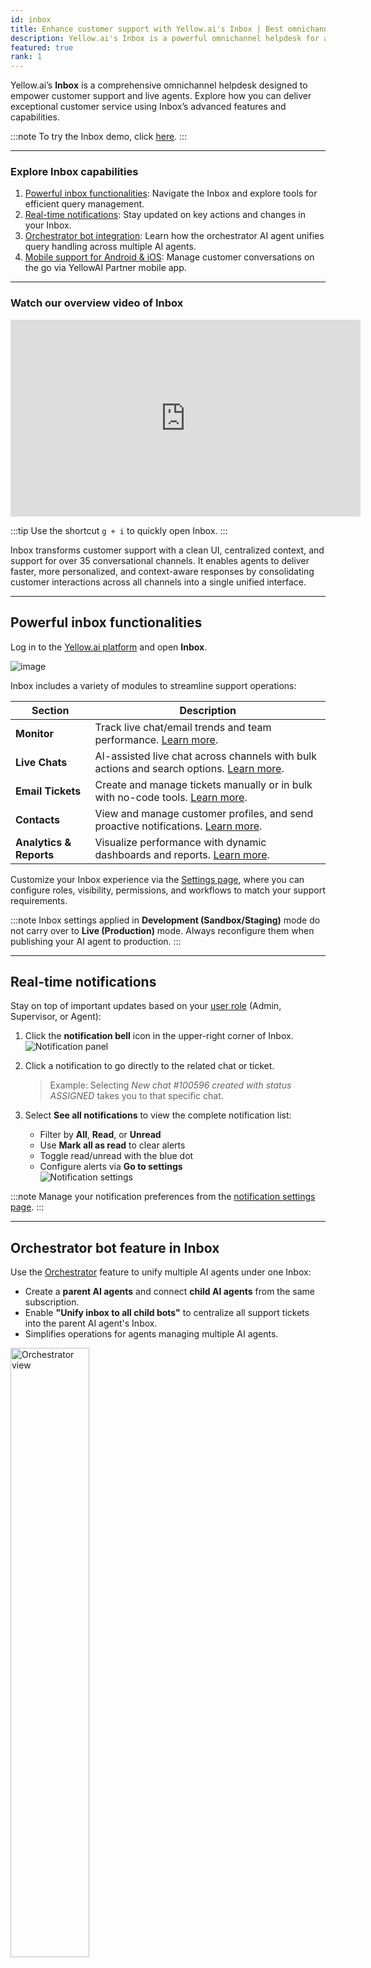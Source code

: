 ```yaml
---
id: inbox
title: Enhance customer support with Yellow.ai's Inbox | Best omnichannel helpdesk
description: Yellow.ai's Inbox is a powerful omnichannel helpdesk for agents, enabling seamless management of customer queries across multiple channels. Explore its features, notifications, Orchestrator bot functionality, and mobile support.
featured: true
rank: 1
---
```


Yellow.ai’s **Inbox** is a comprehensive omnichannel helpdesk designed to empower customer support and live agents. Explore how you can deliver exceptional customer service using Inbox’s advanced features and capabilities.

:::note
To try the Inbox demo, click [here](https://docs.yellow.ai/docs/platform_concepts/inbox/inbox_setup/inboxdemo).
:::

---

### Explore Inbox capabilities

1. [Powerful inbox functionalities](#i2): Navigate the Inbox and explore tools for efficient query management.  
2. [Real-time notifications](#i4): Stay updated on key actions and changes in your Inbox.  
3. [Orchestrator bot integration](#i5): Learn how the orchestrator AI agent unifies query handling across multiple AI agents.  
4. [Mobile support for Android & iOS](#and_ios): Manage customer conversations on the go via YellowAI Partner mobile app.

---

### Watch our overview video of Inbox

<iframe width="560" height="315" src="https://www.youtube.com/embed/UXM2-18QLds" title="YouTube video player" frameborder="0" allow="autoplay; clipboard-write; picture-in-picture" allowfullscreen></iframe>

:::tip
Use the shortcut `g + i` to quickly open Inbox.
:::

Inbox transforms customer support with a clean UI, centralized context, and support for over 35 conversational channels. It enables agents to deliver faster, more personalized, and context-aware responses by consolidating customer interactions across all channels into a single unified interface.

---

## <a name="i2"></a> Powerful inbox functionalities

Log in to the [Yellow.ai platform](https://cloud.yellow.ai/auth/login) and open **Inbox**.

![image](https://imgur.com/ScDHOqO.png)


Inbox includes a variety of modules to streamline support operations:

| Section | Description |
|--------|-------------|
| **Monitor** | Track live chat/email trends and team performance. [Learn more](https://docs.yellow.ai/docs/platform_concepts/inbox/monitor). |
| **Live Chats** | AI-assisted live chat across channels with bulk actions and search options. [Learn more](https://docs.yellow.ai/docs/platform_concepts/inbox/chats/getstartedwithlivechat). |
| **Email Tickets** | Create and manage tickets manually or in bulk with no-code tools. [Learn more](https://docs.yellow.ai/docs/platform_concepts/inbox/tickets/setupandconfig). |
| **Contacts** | View and manage customer profiles, and send proactive notifications. [Learn more](https://docs.yellow.ai/docs/platform_concepts/inbox/contacts). |
| **Analytics & Reports** | Visualize performance with dynamic dashboards and reports. [Learn more](https://docs.yellow.ai/docs/platform_concepts/inbox/analytics-reports/analytics). |

Customize your Inbox experience via the [Settings page](https://docs.yellow.ai/docs/platform_concepts/inbox/inbox-settings/team/agents), where you can configure roles, visibility, permissions, and workflows to match your support requirements.

:::note
Inbox settings applied in **Development (Sandbox/Staging)** mode do not carry over to **Live (Production)** mode. Always reconfigure them when publishing your AI agent to production.
:::

---

## <a name="i4"></a> Real-time notifications

Stay on top of important updates based on your [user role](https://docs.yellow.ai/docs/platform_concepts/inbox/inbox_setup/supportagents) (Admin, Supervisor, or Agent):

1. Click the **notification bell** icon in the upper-right corner of Inbox.  
   ![Notification panel](https://imgur.com/mHvq9fG.png)

2. Click a notification to go directly to the related chat or ticket.  
   > Example: Selecting *New chat #100596 created with status ASSIGNED* takes you to that specific chat.

3. Select **See all notifications** to view the complete notification list:  
   - Filter by **All**, **Read**, or **Unread**  
   - Use **Mark all as read** to clear alerts  
   - Toggle read/unread with the blue dot  
   - Configure alerts via **Go to settings**  
   ![Notification settings](https://cdn.yellowmessenger.com/assets/yellow-docs/Screenshot1.png)

:::note
Manage your notification preferences from the [notification settings page](https://docs.yellow.ai/docs/platform_concepts/inbox/inbox-settings/account/notification).
:::

---

## <a name="i5"></a> Orchestrator bot feature in Inbox

Use the [Orchestrator](https://docs.yellow.ai/docs/platform_concepts/studio/build/orchestrator) feature to unify multiple AI agents under one Inbox:

- Create a **parent AI agents** and connect **child AI agents** from the same subscription.  
- Enable **"Unify inbox to all child bots"** to centralize all support tickets into the parent AI agent's Inbox.  
- Simplifies operations for agents managing multiple AI agents.

<img src="https://imgur.com/3KsqgAF.png" alt="Orchestrator view" width="50%" />

🎥 **Watch the Orchestrator feature in action**  
<iframe width="560" height="315" src="https://www.youtube.com/embed/dZ1zYsBXKs4?si=FXTfbk3AH8tycn5V" title="YouTube video player" frameborder="0" allow="accelerometer; autoplay; clipboard-write; encrypted-media; gyroscope; picture-in-picture; web-share" referrerpolicy="strict-origin-when-cross-origin" allowfullscreen></iframe>


:::note
Unification works only for AI agents created on the cloud.yellow.ai platform. AI agents on app.yellow.ai cannot be unified with cloud AI agents.
:::

---

## <a name="and_ios"></a> Inbox on Android and iOS

Access Inbox on the go with the **YellowAI Partner** app for Android and iOS. Agents can stay responsive, resolve queries faster, and collaborate seamlessly—anytime, anywhere.

### Key features:
- 24/7 access to customer conversations  
- Efficient handling of L1 and L2 queries  
- Team collaboration for faster resolution  
- Voice and video calling support  
- Instant access to customer data  
- AI Agent Workflows to automate common tasks  
- Real-time push notifications for updates and tickets  

:::note
Download **YellowAI Partner**:  
- [Android](https://play.google.com/store/apps/details?id=ai.yellow.supportagent&hl=en&gl=US)  
- [iOS](https://apps.apple.com/tr/app/yellowai-partner/id1612610646)
:::
